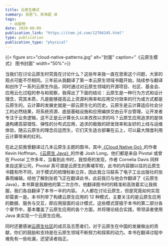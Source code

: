 ```yaml
---
title: 云原生模式
summary: 张若飞、宋净超 译
tags:
  - 出版物
date: 2020-08-09
publication_link: "https://item.jd.com/12704245.html"
type: publication
publication_type: "physical"
---
```


{{< figure src="cloud-native-patterns.jpg" alt="封面"  caption="《云原生模式》 图书封面" width="50%">}}

当我们在讨论云原生时究竟在讨论什么？这些年来我一直在思索这个问题，大家的观点可能不尽相同。三年前从我翻译了第一本云原生领域书籍开始，陆续参与翻译和创作了一系列云原生作品，同时通过对云原生领域的开源项目、社区、基金会、应用云化过程的参与和观察，我得出了下面的结论：云原生是一种行为方式和设计理念，究其本质，凡是能够提高云上资源利用率和应用交付效率的行为或方式都是云原生的。云计算的发展史就是一部云原生化的历史。云原生是云计算适应社会分工的必然结果，将系统资源、底层基础设施和应用编排交由云平台管理，让开发者专注于业务逻辑，这不正是云计算长久以来孜孜以求的吗？云原生应用追求的是快速构建高容错性、弹性的分布式应用，追求的极致的研发效率和友好的上线与运维体验，随云云原生的理念应运而生，它们天生适合部署在云上，可以最大限度利用云计算带来的红利。

在此之前我曾翻译过几本云原生主题的图书，其中[《Cloud Native Go》](/book/cloud-native-go/)的作者 Kevin Hoffman，[《云原生 Java》](/book/cloud-native-java/)的作者 Josh Long，他们都是来自 Pivotal 或曾在 Pivotal 工作多年，当看到此书时，我惊奇的发现，作者 Cornelia Davis 同样来自这家公司，Pivotal 真可谓是云原生的黄埔军校，此书的内容跟以往的云原生书籍有所不同，对于模式的梳理标新立异，因此我立马联系了电子工业出版社的张春雨编辑，经他了解到张若飞正在翻译此书，此前我已与他合作翻译了《云原生 Java》，本书算是我跟他的第二次合作，他翻译图书时的精准和高效着实让我佩服，我们各自翻译了本书一半的内容。
人人都在讨论云原生，但是究竟如何实现却莫衷一是。本书列举了构建云原生应用的 12 种模式，主要关注的是云原生应用的数据、服务与交互，即应用层面的设计模式，这些模式穿插于本书的第二部分各个章节中，基本覆盖了云原生应用的各个方面，并将理论结合实践，带领读者使用 Java 来实现一个云原生应用。

同时还要感谢[云原生社区](https://cloudnative.to)的成员及志愿者们，对于云原生在中国的发展做出的贡献，你们的鼓励和支持是在云原生领域不断努力和探索的动力。本书在翻译过程中难免有一些纰漏，还望读者指正。

